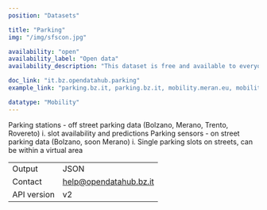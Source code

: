 ```yaml
---
position: "Datasets"

title: "Parking"
img: "/img/sfscon.jpg"

availability: "open"
availability_label: "Open data"
availability_description: "This dataset is free and available to everyone"

doc_link: "it.bz.opendatahub.parking"
example_link: "parking.bz.it, parking.bz.it, mobility.meran.eu, mobility.bz.it"

datatype: "Mobility"
---
```


Parking stations - off street parking data (Bolzano, Merano, Trento, Rovereto)
i. slot availability and predictions
Parking sensors - on street parking data (Bolzano, soon Merano)
i. Single parking slots on streets, can be within a virtual area

|             |                        |
| :---------- | ---------------------- |
| Output      | JSON                   |
| Contact     | help@opendatahub.bz.it |
| API version | v2                     |
